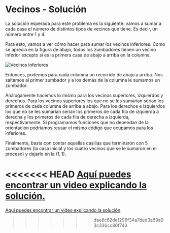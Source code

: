 # Vecinos - Solución

La solución esperada para este problema es la siguiente: vamos a sumar a cada casa el número de distintos tipos de vecinos que tiene. Es decir, un número entre 1 y 4.

Para esto, vamos a ver cómo hacer para sumar los vecinos inferiores. Como se aprecia en la figura de abajo, todos los zumbadores tienen un vecino inferior excepto si es la primera casa de abajo a arriba en la columna.

![Vecinos inferiores](inferiores.png)

Entonces, podemos para cada columna un recorrido de abajo a arriba. Nos saltamos al primer zumbador y a los demás de la columna le sumamos un zumbador.

Análogamente hacemos lo mismo para los vecinos superiores, izquierdos y derechos. Para los vecinos superiores los que no se les sumarían serían los primeros de cada columna de arriba a abajo. Para los derechos e izquierdos los que no se les sumarían serían los primeros de cada fila de izquierda a derecha y los primeros de cada fila de derecha a izquierda, respectivamente. Si programamos funciones que no dependan de la orientación podríamos reusar el mismo código que ocupamos para los inferiores.

Finalmente, basta con contar aquellas casillas que terminaron con 5 zumbadores (la casa inicial y los cuatro vecinos que se le sumaron en el proceso) y dejarlo en la $(1, 1)$.

<<<<<<< HEAD
[Aquí puedes encontrar un video explicando la solución.](https://www.youtube.com/watch?v=RIleigayBhg)
=======
[Aquí puedes encontrar un video explicando la solución](https://www.youtube.com/watch?v=RIleigayBhg)
>>>>>>> dae8c62def296f34a7ded3a69a93c336cc80f743
